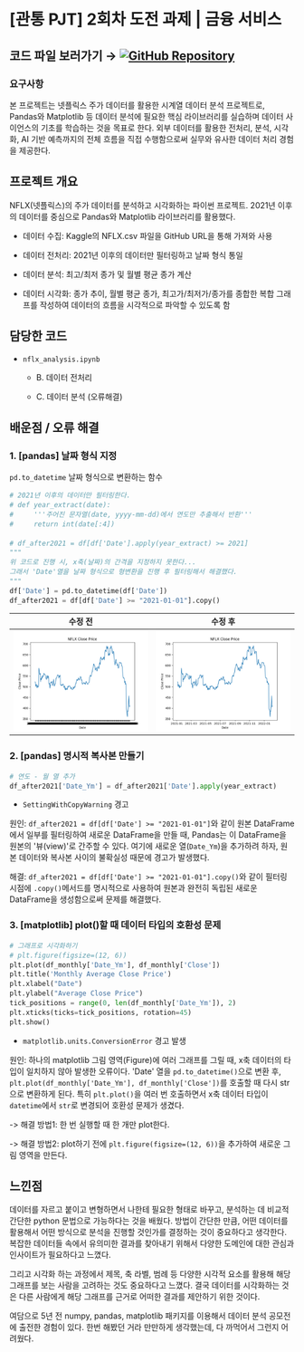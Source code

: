 # [관통 PJT] 2회차 도전 과제 | 금융 서비스

## 코드 파일 보러가기 → [![GitHub Repository](https://img.shields.io/badge/GitHub-ajjoona--git/pjt--02-yellow?style=flat&logo=github)](https://github.com/ajjoona-git/pjt-02.git)

### 요구사항

본 프로젝트는 넷플릭스 주가 데이터를 활용한 시계열 데이터 분석 프로젝트로, Pandas와 Matplotlib 등 데이터 분석에 필요한 핵심 라이브러리를 실습하며 데이터 사이언스의 기초를 학습하는 것을 목표로 한다. 외부 데이터를 활용한 전처리, 분석, 시각화, AI 기반 예측까지의 전체 흐름을 직접 수행함으로써 실무와 유사한 데이터 처리 경험을 제공한다.

## 프로젝트 개요

NFLX(넷플릭스)의 주가 데이터를 분석하고 시각화하는 파이썬 프로젝트. 
2021년 이후의 데이터를 중심으로 Pandas와 Matplotlib 라이브러리를 활용했다.

- 데이터 수집: Kaggle의 NFLX.csv 파일을 GitHub URL을 통해 가져와 사용

- 데이터 전처리: 2021년 이후의 데이터만 필터링하고 날짜 형식 통일

- 데이터 분석: 최고/최저 종가 및 월별 평균 종가 계산

- 데이터 시각화: 종가 추이, 월별 평균 종가, 최고가/최저가/종가를 종합한 복합 그래프를 작성하여 데이터의 흐름을 시각적으로 파악할 수 있도록 함

## 담당한 코드

- `nflx_analysis.ipynb` 

    - B. 데이터 전처리

    - C. 데이터 분석 (오류해결)

## 배운점 / 오류 해결

### 1. [pandas] 날짜 형식 지정

`pd.to_datetime` 날짜 형식으로 변환하는 함수

```python
# 2021년 이후의 데이터만 필터링한다.
# def year_extract(date):
#     '''주어진 문자열(date, yyyy-mm-dd)에서 연도만 추출해서 반환'''
#     return int(date[:4])

# df_after2021 = df[df['Date'].apply(year_extract) >= 2021]
"""
위 코드로 진행 시, x축(날짜)의 간격을 지정하지 못한다...
그래서 'Date'열을 날짜 형식으로 형변환을 진행 후 필터링해서 해결했다.
"""
df['Date'] = pd.to_datetime(df['Date'])
df_after2021 = df[df['Date'] >= "2021-01-01"].copy()
```

| 수정 전 | 수정 후 |
|---|---|
| ![수정 전](../images/B_wrong.png) | ![수정 후](../images/B_answer.png) |


### 2. [pandas] 명시적 복사본 만들기

```python
# 연도 - 월 열 추가
df_after2021['Date_Ym'] = df_after2021['Date'].apply(year_extract)
```

- `SettingWithCopyWarning` 경고

원인: `df_after2021 = df[df['Date'] >= "2021-01-01"]`와 같이 원본 DataFrame에서 일부를 필터링하여 새로운 DataFrame을 만들 때, Pandas는 이 DataFrame을 원본의 '뷰(view)'로 간주할 수 있다. 여기에 새로운 열(`Date_Ym`)을 추가하려 하자, 원본 데이터와 복사본 사이의 불확실성 때문에 경고가 발생했다.

해결: `df_after2021 = df[df['Date'] >= "2021-01-01"].copy()`와 같이 필터링 시점에 `.copy()`메서드를 명시적으로 사용하여 원본과 완전히 독립된 새로운 DataFrame을 생성함으로써 문제를 해결했다.


### 3. [matplotlib] plot()할 때 데이터 타입의 호환성 문제

```python
# 그래프로 시각화하기
# plt.figure(figsize=(12, 6))
plt.plot(df_monthly['Date_Ym'], df_monthly['Close'])
plt.title('Monthly Average Close Price')
plt.xlabel("Date")
plt.ylabel("Average Close Price")
tick_positions = range(0, len(df_monthly['Date_Ym']), 2)
plt.xticks(ticks=tick_positions, rotation=45)
plt.show()
```

- `matplotlib.units.ConversionError` 경고 발생

원인: 하나의 matplotlib 그림 영역(Figure)에 여러 그래프를 그릴 때, x축 데이터의 타입이 일치하지 않아 발생한 오류이다. 'Date' 열을 `pd.to_datetime()`으로 변환 후, `plt.plot(df_monthly['Date_Ym'], df_monthly['Close'])`를 호출할 때 다시 str으로 변환하게 된다. 특히 `plt.plot()`을 여러 번 호출하면서 x축 데이터 타입이 `datetime`에서 `str`로 변경되어 호환성 문제가 생겼다.

-> 해결 방법1: 한 번 실행할 때 한 개만 plot한다.

-> 해결 방법2: plot하기 전에 `plt.figure(figsize=(12, 6))`을 추가하여 새로운 그림 영역을 만든다.


## 느낀점

데이터를 자르고 붙이고 변형하면서 나한테 필요한 형태로 바꾸고, 분석하는 데 비교적 간단한 python 문법으로 가능하다는 것을 배웠다. 방법이 간단한 만큼, 어떤 데이터를 활용해서 어떤 방식으로 분석을 진행할 것인가를 결정하는 것이 중요하다고 생각한다. 복잡한 데이터들 속에서 유의미한 결과를 찾아내기 위해서 다양한 도메인에 대한 관심과 인사이트가 필요하다고 느꼈다.

그리고 시각화 하는 과정에서 제목, 축 라벨, 범례 등 다양한 시각적 요소를 활용해 해당 그래프를 보는 사람을 고려하는 것도 중요하다고 느꼈다. 결국 데이터를 시각화하는 것은 다른 사람에게 해당 그래프를 근거로 어떠한 결과를 제안하기 위한 것이다. 

여담으로 5년 전 numpy, pandas, matplotlib 패키지를 이용해서 데이터 분석 공모전에 출전한 경험이 있다. 한번 해봤던 거라 만만하게 생각했는데, 다 까먹어서 그런지 어려웠다.